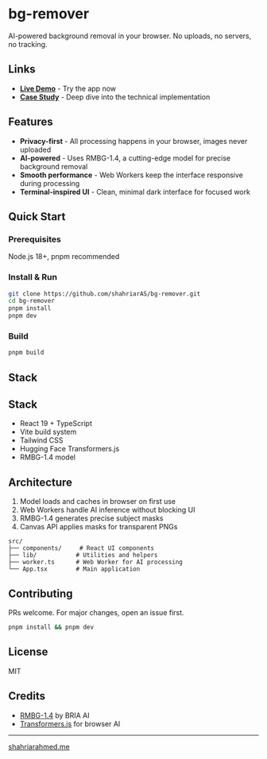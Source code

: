 # bg-remover

AI-powered background removal in your browser. No uploads, no servers, no tracking.

## Links

- **[Live Demo](https://bg.shahriarahmed.me)** - Try the app now
- **[Case Study](https://www.shahriarahmed.me/case-study/bg-remover)** - Deep dive into the technical implementation

## Features

- **Privacy-first** - All processing happens in your browser, images never uploaded
- **AI-powered** - Uses RMBG-1.4, a cutting-edge model for precise background removal
- **Smooth performance** - Web Workers keep the interface responsive during processing
- **Terminal-inspired UI** - Clean, minimal dark interface for focused work


## Quick Start

### Prerequisites

Node.js 18+, pnpm recommended

### Install & Run

```bash
git clone https://github.com/shahriarAS/bg-remover.git
cd bg-remover
pnpm install
pnpm dev
```

### Build

```bash
pnpm build
```

## Stack

## Stack

- React 19 + TypeScript
- Vite build system
- Tailwind CSS
- Hugging Face Transformers.js
- RMBG-1.4 model

## Architecture

1. Model loads and caches in browser on first use
2. Web Workers handle AI inference without blocking UI
3. RMBG-1.4 generates precise subject masks
4. Canvas API applies masks for transparent PNGs

```
src/
├── components/     # React UI components
├── lib/           # Utilities and helpers
├── worker.ts      # Web Worker for AI processing
└── App.tsx        # Main application
```

## Contributing

PRs welcome. For major changes, open an issue first.

```bash
pnpm install && pnpm dev
```

## License

MIT

## Credits

- [RMBG-1.4](https://huggingface.co/briaai/RMBG-1.4) by BRIA AI
- [Transformers.js](https://github.com/xenova/transformers.js) for browser AI

---

[shahriarahmed.me](https://www.shahriarahmed.me)
